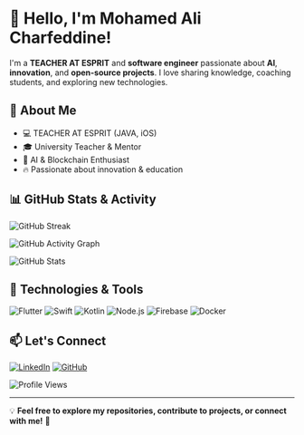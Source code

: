 # 👋 Hello, I'm Mohamed Ali Charfeddine!

I'm a **TEACHER AT ESPRIT** and **software engineer** passionate about **AI**, **innovation**, and **open-source projects**. I love sharing knowledge, coaching students, and exploring new technologies.

## 🚀 About Me
- 💻 TEACHER AT ESPRIT (JAVA, iOS)
- 🎓 University Teacher & Mentor
- 🤖 AI & Blockchain Enthusiast
- 🔥 Passionate about innovation & education

## 📊 GitHub Stats & Activity

![GitHub Streak](https://streak-stats.demolab.com?user=dalicharfeddine&theme=radical&hide_border=true)

![GitHub Activity Graph](https://github-readme-activity-graph.vercel.app/graph?username=dalicharfeddine&theme=github-dark&hide_border=true)

![GitHub Stats](https://github-readme-stats.vercel.app/api?username=dalicharfeddine&show_icons=true&theme=tokyonight)

## 🔧 Technologies & Tools

![Flutter](https://img.shields.io/badge/Flutter-%2302569B.svg?style=for-the-badge&logo=Flutter&logoColor=white)
![Swift](https://img.shields.io/badge/Swift-%23FA7343.svg?style=for-the-badge&logo=Swift&logoColor=white)
![Kotlin](https://img.shields.io/badge/Kotlin-%230095D5.svg?style=for-the-badge&logo=Kotlin&logoColor=white)
![Node.js](https://img.shields.io/badge/Node.js-%2343853D.svg?style=for-the-badge&logo=Node.js&logoColor=white)
![Firebase](https://img.shields.io/badge/Firebase-%23FFCA28.svg?style=for-the-badge&logo=Firebase&logoColor=black)
![Docker](https://img.shields.io/badge/Docker-%230db7ed.svg?style=for-the-badge&logo=Docker&logoColor=white)

## 📫 Let's Connect
[![LinkedIn](https://img.shields.io/badge/LinkedIn-%230077B5.svg?style=for-the-badge&logo=LinkedIn&logoColor=white)](https://www.linkedin.com/in/med-ali-charfeddine-a6a3a21b3/)
[![GitHub](https://img.shields.io/badge/GitHub-%23121011.svg?style=for-the-badge&logo=GitHub&logoColor=white)](https://github.com/dalicharfeddine)

![Profile Views](https://komarev.com/ghpvc/?username=mohamedalicharfeddine&color=blueviolet)

---

💡 **Feel free to explore my repositories, contribute to projects, or connect with me!** 🚀
